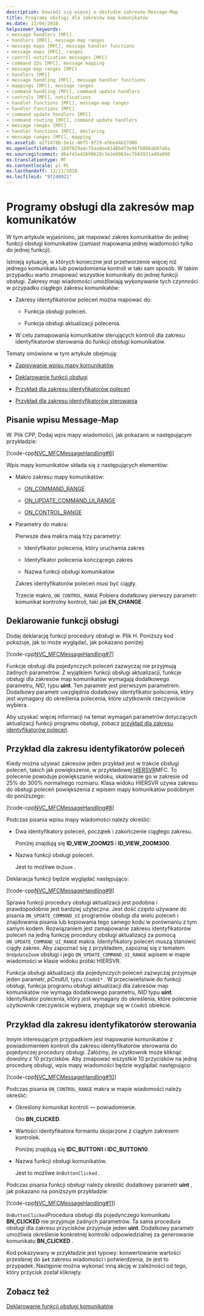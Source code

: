 ```yaml
---
description: Dowiedz się więcej o obsłudze zakresów Message-Map
title: Programy obsługi dla zakresów map komunikatów
ms.date: 11/04/2016
helpviewer_keywords:
- message handlers [MFC]
- handlers [MFC], message-map ranges
- message maps [MFC], message handler functions
- message maps [MFC], ranges
- control-notification messages [MFC]
- command IDs [MFC], message mapping
- message-map ranges [MFC]
- handlers [MFC]
- message handling [MFC], message handler functions
- mappings [MFC], message ranges
- command handling [MFC], command update handlers
- controls [MFC], notifications
- handler functions [MFC], message-map ranges
- handler functions [MFC]
- command update handlers [MFC]
- command routing [MFC], command update handlers
- message ranges [MFC]
- handler functions [MFC], declaring
- message ranges [MFC], mapping
ms.assetid: a271478b-5e1c-46f5-9f29-e5be44b27d08
ms.openlocfilehash: 1b0f829a4c75aa8ee6148bdf3e96f6886ab07aba
ms.sourcegitcommit: d6af41e42699628c3e2e6063ec7b03931a49a098
ms.translationtype: MT
ms.contentlocale: pl-PL
ms.lasthandoff: 12/11/2020
ms.locfileid: "97248921"
---
```

# <a name="handlers-for-message-map-ranges"></a>Programy obsługi dla zakresów map komunikatów

W tym artykule wyjaśniono, jak mapować zakres komunikatów do jednej funkcji obsługi komunikatów (zamiast mapowania jednej wiadomości tylko do jednej funkcji).

Istnieją sytuacje, w których konieczne jest przetworzenie więcej niż jednego komunikatu lub powiadomienia kontroli w taki sam sposób. W takim przypadku warto zmapować wszystkie komunikaty do jednej funkcji obsługi. Zakresy map wiadomości umożliwiają wykonywanie tych czynności w przypadku ciągłego zakresu komunikatów:

- Zakresy identyfikatorów poleceń można mapować do:

  - Funkcja obsługi poleceń.

  - Funkcja obsługi aktualizacji polecenia.

- W celu zamapowania komunikatów sterujących kontroli dla zakresu identyfikatorów sterowania do funkcji obsługi komunikatów.

Tematy omówione w tym artykule obejmują:

- [Zapisywanie wpisu mapy komunikatów](#_core_writing_the_message.2d.map_entry)

- [Deklarowanie funkcji obsługi](#_core_declaring_the_handler_function)

- [Przykład dla zakresu identyfikatorów poleceń](#_core_example_for_a_range_of_command_ids)

- [Przykład dla zakresu identyfikatorów sterowania](#_core_example_for_a_range_of_control_ids)

## <a name="writing-the-message-map-entry"></a><a name="_core_writing_the_message.2d.map_entry"></a> Pisanie wpisu Message-Map

W. Plik CPP, Dodaj wpis mapy wiadomości, jak pokazano w następującym przykładzie:

[!code-cpp[NVC_MFCMessageHandling#6](codesnippet/cpp/handlers-for-message-map-ranges_1.cpp)]

Wpis mapy komunikatów składa się z następujących elementów:

- Makro zakresu mapy komunikatów:

  - [ON_COMMAND_RANGE](reference/message-map-macros-mfc.md#on_command_range)

  - [ON_UPDATE_COMMAND_UI_RANGE](reference/message-map-macros-mfc.md#on_update_command_ui_range)

  - [ON_CONTROL_RANGE](reference/message-map-macros-mfc.md#on_control_range)

- Parametry do makra:

  Pierwsze dwa makra mają trzy parametry:

  - Identyfikator polecenia, który uruchamia zakres

  - Identyfikator polecenia kończącego zakres

  - Nazwa funkcji obsługi komunikatów

  Zakres identyfikatorów poleceń musi być ciągły.

  Trzecie makro, `ON_CONTROL_RANGE` Pobiera dodatkowy pierwszy parametr: komunikat kontrolny kontroli, taki jak **EN_CHANGE**.

## <a name="declaring-the-handler-function"></a><a name="_core_declaring_the_handler_function"></a> Deklarowanie funkcji obsługi

Dodaj deklarację funkcji procedury obsługi w. Plik H. Poniższy kod pokazuje, jak to może wyglądać, jak pokazano poniżej:

[!code-cpp[NVC_MFCMessageHandling#7](codesnippet/cpp/handlers-for-message-map-ranges_2.h)]

Funkcje obsługi dla pojedynczych poleceń zazwyczaj nie przyjmują żadnych parametrów. Z wyjątkiem funkcji obsługi aktualizacji, funkcje obsługi dla zakresów map komunikatów wymagają dodatkowego parametru, *NID*, typu **uint**. Ten parametr jest pierwszym parametrem. Dodatkowy parametr uwzględnia dodatkowy identyfikator polecenia, który jest wymagany do określenia polecenia, które użytkownik rzeczywiście wybiera.

Aby uzyskać więcej informacji na temat wymagań parametrów dotyczących aktualizacji funkcji programu obsługi, zobacz [przykład dla zakresu identyfikatorów poleceń](#_core_example_for_a_range_of_command_ids).

## <a name="example-for-a-range-of-command-ids"></a><a name="_core_example_for_a_range_of_command_ids"></a> Przykład dla zakresu identyfikatorów poleceń

Kiedy można używać zakresów jeden przykład jest w trakcie obsługi poleceń, takich jak powiększenie, w przykładowej [HIERSVR](../overview/visual-cpp-samples.md)MFC. To polecenie powoduje powiększanie widoku, skalowanie go w zakresie od 25% do 300% normalnego rozmiaru. Klasa widoku HIERSVR używa zakresu do obsługi poleceń powiększenia z wpisem mapy komunikatów podobnym do poniższego:

[!code-cpp[NVC_MFCMessageHandling#8](codesnippet/cpp/handlers-for-message-map-ranges_3.cpp)]

Podczas pisania wpisu mapy wiadomości należy określić:

- Dwa identyfikatory poleceń, początek i zakończenie ciągłego zakresu.

   Poniżej znajdują się **ID_VIEW_ZOOM25** i **ID_VIEW_ZOOM300**.

- Nazwa funkcji obsługi poleceń.

   Jest to możliwe `OnZoom` .

Deklaracja funkcji będzie wyglądać następująco:

[!code-cpp[NVC_MFCMessageHandling#9](codesnippet/cpp/handlers-for-message-map-ranges_4.h)]

Sprawa funkcji procedury obsługi aktualizacji jest podobna i prawdopodobnie jest bardziej użyteczna. Jest dość często używane do pisania `ON_UPDATE_COMMAND_UI` programów obsługi dla wielu poleceń i znajdowania pisania lub kopiowania tego samego kodu w porównaniu z tym samym kodem. Rozwiązaniem jest zamapowanie zakresu identyfikatorów poleceń na jedną funkcję procedury obsługi aktualizacji za pomocą `ON_UPDATE_COMMAND_UI_RANGE` makra. Identyfikatory poleceń muszą stanowić ciągły zakres. Aby zapoznać się z przykładem, zapoznaj się z tematem `OnUpdateZoom` obsługi i jego `ON_UPDATE_COMMAND_UI_RANGE` wpisem w mapie wiadomości w klasie widoku próbki HIERSVR.

Funkcja obsługi aktualizacji dla pojedynczych poleceń zazwyczaj przyjmuje jeden parametr, *pCmdUI*, typu `CCmdUI*` . W przeciwieństwie do funkcji obsługi, funkcja programu obsługi aktualizacji dla zakresów map komunikatów nie wymaga dodatkowego parametru, *NID* typu **uint**. Identyfikator polecenia, który jest wymagany do określenia, które polecenie użytkownik rzeczywiście wybiera, znajduje się w `CCmdUI` obiekcie.

## <a name="example-for-a-range-of-control-ids"></a><a name="_core_example_for_a_range_of_control_ids"></a> Przykład dla zakresu identyfikatorów sterowania

Innym interesującym przypadkiem jest mapowanie komunikatów z powiadomieniem kontroli dla zakresu identyfikatorów sterowania do pojedynczej procedury obsługi. Załóżmy, że użytkownik może kliknąć dowolny z 10 przycisków. Aby zmapować wszystkie 10 przycisków na jedną procedurę obsługi, wpis mapy wiadomości będzie wyglądać następująco:

[!code-cpp[NVC_MFCMessageHandling#10](codesnippet/cpp/handlers-for-message-map-ranges_5.cpp)]

Podczas pisania `ON_CONTROL_RANGE` makra w mapie wiadomości należy określić:

- Określony komunikat kontroli — powiadomienie.

   Oto **BN_CLICKED**.

- Wartości identyfikatora formantu skojarzone z ciągłym zakresem kontrolek.

   Poniżej znajdują się **IDC_BUTTON1** i **IDC_BUTTON10**.

- Nazwa funkcji obsługi komunikatów.

   Jest to możliwe `OnButtonClicked` .

Podczas pisania funkcji obsługi należy określić dodatkowy parametr **uint** , jak pokazano na poniższym przykładzie:

[!code-cpp[NVC_MFCMessageHandling#11](codesnippet/cpp/handlers-for-message-map-ranges_6.cpp)]

`OnButtonClicked`Procedura obsługi dla pojedynczego komunikatu **BN_CLICKED** nie przyjmuje żadnych parametrów. Ta sama procedura obsługi dla zakresu przycisków przyjmuje jeden **uint**. Dodatkowy parametr umożliwia określenie konkretnej kontrolki odpowiedzialnej za generowanie komunikatu **BN_CLICKED** .

Kod pokazywany w przykładzie jest typowy: konwertowanie wartości przesłanej do **`int`** zakresu wiadomości i potwierdzenia, że jest to przypadek. Następnie można wykonać inną akcję w zależności od tego, który przycisk został kliknięty.

## <a name="see-also"></a>Zobacz też

[Deklarowanie funkcji obsługi komunikatów](declaring-message-handler-functions.md)
